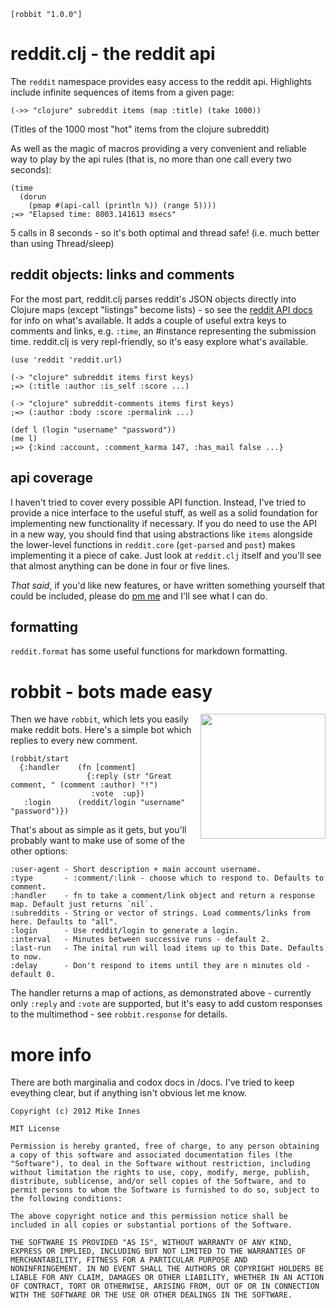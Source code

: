 `[robbit "1.0.0"]`

# reddit.clj - the reddit api

The `reddit` namespace provides easy access to the reddit api. Highlights include infinite sequences of items from a given page:

    (->> "clojure" subreddit items (map :title) (take 1000))

(Titles of the 1000 most "hot" items from the clojure subreddit)

As well as the magic of macros providing a very convenient and reliable way to play by the api rules (that is, no more than one call every two seconds):

    (time
      (dorun
        (pmap #(api-call (println %)) (range 5))))
    ;=> "Elapsed time: 8003.141613 msecs"

5 calls in 8 seconds - so it's both optimal and thread safe! (i.e. much better than using Thread/sleep)

## reddit objects: links and comments

For the most part, reddit.clj parses reddit's JSON objects directly into Clojure maps (except "listings" become lists) - so see the [reddit API docs](https://github.com/reddit/reddit/wiki/API) for info on what's available. It adds a couple of useful extra keys to comments and links, e.g. `:time`, an #instance representing the submission time. reddit.clj is very repl-friendly, so it's easy explore what's available.

    (use 'reddit 'reddit.url)

    (-> "clojure" subreddit items first keys)
    ;=> (:title :author :is_self :score ...)

    (-> "clojure" subreddit-comments items first keys)
    ;=> (:author :body :score :permalink ...)

    (def l (login "username" "password"))
    (me l)
    ;=> {:kind :account, :comment_karma 147, :has_mail false ...}

## api coverage

I haven't tried to cover every possible API function. Instead, I've tried to provide a nice interface to the useful stuff, as well as a solid foundation for implementing new functionality if necessary. If you do need to use the API in a new way, you should find that using abstractions like `items` alongside the lower-level functions in `reddit.core` (`get-parsed` and `post`) makes implementing it a piece of cake. Just look at `reddit.clj` itself and you'll see that almost anything can be done in four or five lines.

*That said*, if you'd like new features, or have written something yourself that could be included, please do [pm me](http://www.reddit.com/message/compose/?to=one_more_minute) and I'll see what I can do.

## formatting

`reddit.format` has some useful functions for markdown formatting.

# robbit - bots made easy

<img src="http://i.imgur.com/l5K9A.jpg" width="200" align="right" margin="10px" />

Then we have `robbit`, which lets you easily make reddit bots. Here's a simple bot which replies to every new comment.

    (robbit/start
      {:handler    (fn [comment]
                     {:reply (str "Great comment, " (comment :author) "!")
                      :vote  :up})
       :login      (reddit/login "username" "password")})

That's about as simple as it gets, but you'll probably want to make use of some of the other options:

    :user-agent - Short description + main account username.
    :type       - :comment/:link - choose which to respond to. Defaults to comment.
    :handler    - fn to take a comment/link object and return a response map. Default just returns `nil`.
    :subreddits - String or vector of strings. Load comments/links from here. Defaults to "all".
    :login      - Use reddit/login to generate a login.
    :interval   - Minutes between successive runs - default 2.
    :last-run   - The inital run will load items up to this Date. Defaults to now.
    :delay      - Don't respond to items until they are n minutes old - default 0.

The handler returns a map of actions, as demonstrated above - currently only `:reply` and `:vote` are supported, but it's easy to add custom responses to the multimethod - see `robbit.response` for details.

# more info

There are both marginalia and codox docs in /docs. I've tried to keep eveything clear, but if anything isn't obvious let me know.

    Copyright (c) 2012 Mike Innes
    
    MIT License
    
    Permission is hereby granted, free of charge, to any person obtaining
    a copy of this software and associated documentation files (the
    "Software"), to deal in the Software without restriction, including
    without limitation the rights to use, copy, modify, merge, publish,
    distribute, sublicense, and/or sell copies of the Software, and to
    permit persons to whom the Software is furnished to do so, subject to
    the following conditions:
    
    The above copyright notice and this permission notice shall be
    included in all copies or substantial portions of the Software.
    
    THE SOFTWARE IS PROVIDED "AS IS", WITHOUT WARRANTY OF ANY KIND,
    EXPRESS OR IMPLIED, INCLUDING BUT NOT LIMITED TO THE WARRANTIES OF
    MERCHANTABILITY, FITNESS FOR A PARTICULAR PURPOSE AND
    NONINFRINGEMENT. IN NO EVENT SHALL THE AUTHORS OR COPYRIGHT HOLDERS BE
    LIABLE FOR ANY CLAIM, DAMAGES OR OTHER LIABILITY, WHETHER IN AN ACTION
    OF CONTRACT, TORT OR OTHERWISE, ARISING FROM, OUT OF OR IN CONNECTION
    WITH THE SOFTWARE OR THE USE OR OTHER DEALINGS IN THE SOFTWARE.
